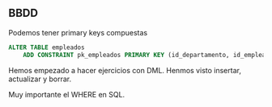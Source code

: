 ## BBDD

Podemos tener primary keys compuestas

```sql
ALTER TABLE empleados
	ADD CONSTRAINT pk_empleados PRIMARY KEY (id_departamento, id_empleado);
```

Hemos empezado a hacer ejercicios con DML. Henmos visto insertar, actualizar y borrar.

Muy importante el WHERE en SQL.

